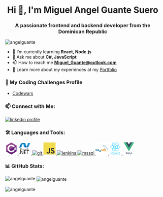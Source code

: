 <h1 align="center">Hi 👋, I'm Miguel Angel Guante Suero</h1>
<h3 align="center">A passionate frontend and backend developer from the Dominican Republic</h3>

<p align="left"> <img src="https://komarev.com/ghpvc/?username=angelguante&label=Profile%20views&color=0e75b6&style=flat" alt="angelguante" /> </p>

- 🌱 I’m currently learning **React, Node.js**
- 💬 Ask me about **C#, JavaScript**
- 📫 How to reach me **Miguel_Guante@outlook.com**
- 📄 Learn more about my experiences at my [Portfolio](https://angelguante.github.io/AngelGuante-Portfolio-Website/)

### 💪 My Coding Challenges Profile
- [Codewars](https://www.codewars.com/users/AngelDeveloper)

### 📫 Connect with Me:
<p align="left">
  <a href="https://linkedin.com/in/miguel-angel-guante-suero" target="_blank">
    <img align="center" src="https://raw.githubusercontent.com/rahuldkjain/github-profile-readme-generator/master/src/images/icons/Social/linked-in-alt.svg" alt="linkedin profile" height="30" width="40" />
  </a>
</p>

### 🛠️ Languages and Tools:
<p align="left">
 <a href="https://www.w3schools.com/cs/" target="_blank" rel="noreferrer">
   <img src="https://raw.githubusercontent.com/devicons/devicon/master/icons/csharp/csharp-original.svg" alt="csharp" width="40" height="40"/> 
 </a> <a href="https://dotnet.microsoft.com/" target="_blank" rel="noreferrer"> <img src="https://raw.githubusercontent.com/devicons/devicon/master/icons/dot-net/dot-net-original-wordmark.svg" alt="dotnet" width="40" height="40"/> </a> <a href="https://git-scm.com/" target="_blank" rel="noreferrer"> <img src="https://www.vectorlogo.zone/logos/git-scm/git-scm-icon.svg" alt="git" width="40" height="40"/> </a>  <a href="https://developer.mozilla.org/en-US/docs/Web/JavaScript" target="_blank" rel="noreferrer"> <img src="https://raw.githubusercontent.com/devicons/devicon/master/icons/javascript/javascript-original.svg" alt="javascript" width="40" height="40"/> </a> <a href="https://www.jenkins.io" target="_blank" rel="noreferrer"> <img src="https://www.vectorlogo.zone/logos/jenkins/jenkins-icon.svg" alt="jenkins" width="40" height="40"/> </a> <a href="https://www.microsoft.com/en-us/sql-server" target="_blank" rel="noreferrer"> <img src="https://www.svgrepo.com/show/303229/microsoft-sql-server-logo.svg" alt="mssql" width="40" height="40"/> </a> <a href="https://www.mysql.com/" target="_blank" rel="noreferrer"> <img src="https://raw.githubusercontent.com/devicons/devicon/master/icons/mysql/mysql-original-wordmark.svg" alt="mysql" width="40" height="40"/> </a>  <a href="https://reactjs.org/" target="_blank" rel="noreferrer"> <img src="https://raw.githubusercontent.com/devicons/devicon/master/icons/react/react-original-wordmark.svg" alt="react" width="40" height="40"/> </a> <a href="https://vuejs.org/" target="_blank" rel="noreferrer"> <img src="https://raw.githubusercontent.com/devicons/devicon/master/icons/vuejs/vuejs-original-wordmark.svg" alt="vuejs" width="40" height="40"/> </a>
</p>

### 📊 GitHub Stats:
<p><img align="left" src="https://github-readme-stats.vercel.app/api/top-langs?username=angelguante&show_icons=true&locale=en&layout=compact" alt="angelguante" /></p>

<p>&nbsp;<img align="center" src="https://github-readme-stats.vercel.app/api?username=angelguante&show_icons=true&locale=en" alt="angelguante" /></p>

<p><img align="center" src="https://github-readme-streak-stats.herokuapp.com/?user=angelguante&" alt="angelguante" /></p>
